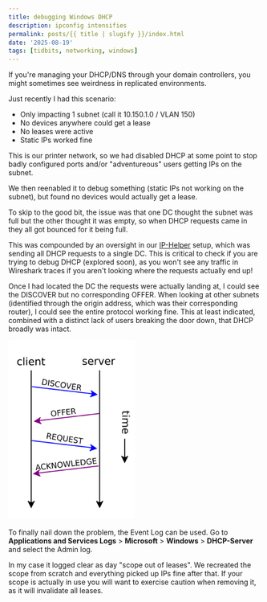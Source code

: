 ```yaml
---
title: debugging Windows DHCP
description: ipconfig intensifies
permalink: posts/{{ title | slugify }}/index.html
date: '2025-08-19'
tags: [tidbits, networking, windows]
---
```

If you're managing your DHCP/DNS through your domain controllers, you might sometimes see weirdness in replicated environments.

Just recently I had this scenario:
- Only impacting 1 subnet (call it 10.150.1.0 / VLAN 150)
- No devices anywhere could get a lease
- No leases were active
- Static IPs worked fine

This is our printer network, so we had disabled DHCP at some point to stop badly configured ports and/or "adventureous" users getting IPs on the subnet. 

We then reenabled it to debug something (static IPs not working on the subnet), but found no devices would actually get a lease.

To skip to the good bit, the issue was that one DC thought the subnet was full but the other thought it was empty, so when DHCP requests came in they all got bounced for it being full. 

This was compounded by an oversight in our [IP-Helper](https://networkengineering.stackexchange.com/questions/41376/how-ip-helper-address-works) setup, which was sending all DHCP requests to a single DC. This is critical to check if you are trying to debug DHCP (explored soon), as you won't see any traffic in Wireshark traces if you aren't looking where the requests actually end up!

Once I had located the DC the requests were actually landing at, I could see the DISCOVER but no corresponding OFFER. When looking at other subnets (identified through the origin address, which was their corresponding router), I could see the entire protocol working fine. This at least indicated, combined with a distinct lack of users breaking the door down, that DHCP broadly was intact.

<img src="/public/posts/windows-dhcp-debug/dhcp-proto.png" alt="a diagram showing the normal flow for DHCP. it shows the DISCOVEr, OFFER, REQUEST, and ACKNOWLEDGE communication" title="the flow of DHCP when it is working as intended" style="width: 50%; margin: auto;">

To finally nail down the problem, the Event Log can be used.
Go to **Applications and Services Logs** > **Microsoft** > **Windows** > **DHCP-Server** and select the Admin log. 

In my case it logged clear as day "scope out of leases". We recreated the scope from scratch and everything picked up IPs fine after that. If your scope is actually in use you will want to exercise caution when removing it, as it will invalidate all leases.
